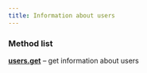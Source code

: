 ```yaml
---
title: Information about users
---
```


### Method list ###

[**users.get**](users.get.html) – get information about users

